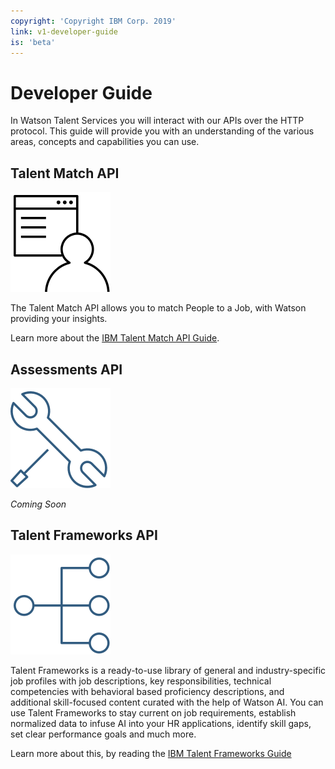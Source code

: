 ```yaml
---
copyright: 'Copyright IBM Corp. 2019'
link: v1-developer-guide
is: 'beta'
---
```


# Developer Guide

In Watson Talent Services you will interact with our APIs over the HTTP protocol. 
This guide will provide you with an understanding of the various areas, concepts and capabilities you can use. 

## Talent Match API

![Person-Match](https://github.com/watson-talent-services/developer-documents/blob/tf-publish/images/user%20presentation.png)

The Talent Match API allows you to match People to a Job, with Watson providing your insights.

Learn more about the [IBM Talent Match API Guide](https://github.ibm.com/WatsonTalent/TMS-Developer-Experience/blob/master/developer-guide/v1-talent-match.md).

## Assessments API

![Coming Soon](https://github.com/watson-talent-services/developer-documents/blob/tf-publish/images/IT%20service.png)

_Coming Soon_


## Talent Frameworks API

![Person-Match](https://github.com/watson-talent-services/developer-documents/blob/tf-publish/images/networking%2002.png)

Talent Frameworks is a ready-to-use library of general and industry-specific job profiles with job descriptions, key responsibilities, technical competencies with behavioral based proficiency descriptions, and additional skill-focused content curated with the help of Watson AI. You can use Talent Frameworks to stay current on job requirements, establish normalized data to infuse AI into your HR applications, identify skill gaps, set clear performance goals and much more. 

Learn more about this, by reading the [IBM Talent Frameworks Guide](https://github.ibm.com/WatsonTalent/TMS-Developer-Experience/blob/master/developer-guide/talent-frameworks-guide.md)
